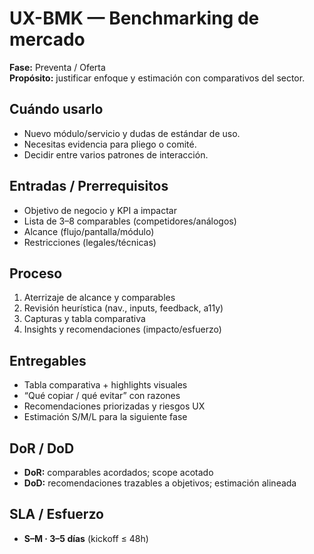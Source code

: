 # UX-BMK — Benchmarking de mercado
**Fase:** Preventa / Oferta  
**Propósito:** justificar enfoque y estimación con comparativos del sector.

## Cuándo usarlo
- Nuevo módulo/servicio y dudas de estándar de uso.
- Necesitas evidencia para pliego o comité.
- Decidir entre varios patrones de interacción.

## Entradas / Prerrequisitos
- Objetivo de negocio y KPI a impactar
- Lista de 3–8 comparables (competidores/análogos)
- Alcance (flujo/pantalla/módulo)
- Restricciones (legales/técnicas)

## Proceso
1. Aterrizaje de alcance y comparables  
2. Revisión heurística (nav., inputs, feedback, a11y)  
3. Capturas y tabla comparativa  
4. Insights y recomendaciones (impacto/esfuerzo)

## Entregables
- Tabla comparativa + highlights visuales
- “Qué copiar / qué evitar” con razones
- Recomendaciones priorizadas y riesgos UX
- Estimación S/M/L para la siguiente fase

## DoR / DoD
- **DoR:** comparables acordados; scope acotado  
- **DoD:** recomendaciones trazables a objetivos; estimación alineada

## SLA / Esfuerzo
- **S–M · 3–5 días** (kickoff ≤ 48h)
